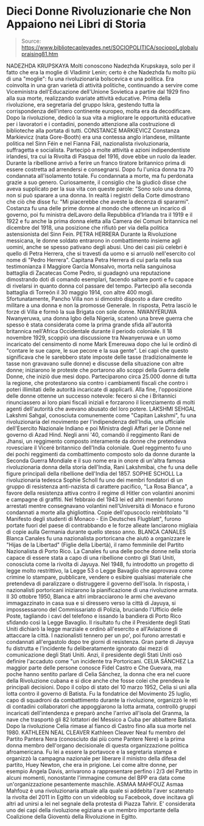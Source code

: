 # Dieci Donne Rivoluzionarie che Non Appaiono nei Libri di Storia

> Source: https://www.bibliotecapleyades.net/SOCIOPOLITICA/sociopol_globalupraising81.htm

NADEZHDA KRUPSKAYA
Molti conoscono Nadezhda Krupskaya, solo per il fatto che
era la moglie di Vladimir Lenin; certo è che Nadezhda fu molto
più di una "moglie": fu una rivoluzionaria bolscevica e una
politica.
Era coinvolta in una gran varietà di attività politiche,
continuando a servire come Viceministra dell'Educazione
dell'Unione Sovietica a partire dal 1929 fino alla sua morte,
realizzando svariate attività educative.
Prima della rivoluzione, era segretaria del gruppo Iskra,
gestendo tutta la corrispondenza dell'intero continente europeo,
molta era da decodificare.
Dopo la rivoluzione, dedicò la sua vita a migliorare le
opportunità educative per i lavoratori e i contadini, ponendo
attenzione alla costruzione di biblioteche alla portata di
tutti.
CONSTANCE MARKIEVICZ
Constanza Markievicz
(nata Gore-Booth) era una contessa anglo irlandese, militante
politica nel
Sinn Féin
e nel
Fianna Fáil,
nazionalista rivoluzionaria, suffragetta e socialista.
Partecipò a molte attività e azioni indipendentiste irlandesi,
tra cui la Rivolta di Pasqua del 1916, dove ebbe un ruolo
da leader.
Durante la ribellione arrivò a ferire un franco tiratore
britannico prima di essere costretta ad arrendersi e
consegnarsi.
Dopo fu l'unica donna tra 70 condannata all'isolamento totale.
Fu condannata a morte, ma fu perdonata grazie a suo genero.
Curiosamente, il consiglio che la giudicò disse che aveva
supplicato per la sua vita con queste parole:
"Sono solo una donna, non si può sparare a una donna.
In realtà i registri della Corte dimostrano che ciò che disse
fu:
"Mi piacerebbe che aveste la decenza di spararmi".
Costanza fu una delle prime donne al mondo che ottenne un
incarico di governo, poi fu ministra delLavoro della Repubblica
d'Irlanda tra il 1919 e il 1922 e fu anche la prima donna eletta
alla Camera dei Comuni britannica nel dicembre del 1918, una
posizione che rifiutò per via della politica astensionista del
Sinn Fein.
PETRA HERRERA
Durante la Rivoluzione messicana, le donne soldato entrarono in
combattimento insieme agli uomini, anche se spesso pativano
degli abusi.
Uno dei casi più celebri è quello di Petra Herrera, che
si travestì da uomo e si arruolò nell'esercito col nome di
"Pedro Herrera".
Capitana Petra Herrera
di cui parla nella sua
testimonianza
il Maggiore Garcìa Monsalvo,
morta nella sanguinosa battaglia
di Zacatecas
Come Pedro, si guadagnò una reputazione dimostrando doti di
comando esemplari, facendo saltare ponti e fu capace di
rivelarsi in quanto donna col passare del tempo.
Partecipò alla seconda battaglia di Torreón il 30 maggio 1914,
con altre 400 mogli. Sfortunatamente, Pancho Villa non
si dimostrò disposto a dare credito militare a una donna e non
la promosse Generale.
In risposta, Petra lasciò le forze di Villa e formò la sua
Brigata con sole donne.
NWANYERUWA
Nwanyeruwa,
una donna Igbo della Nigeria, scatenò una breve guerra che
spesso è stata considerata come la prima grande sfida
all'autorità britannica nell'Africa Occidentale durante il
periodo coloniale.
Il 18 novembre 1929, scoppiò una discussione tra Nwanyeruwa e un
uomo incaricato del censimento di nome Mark Emereuwa dopo che
lui le ordinò di "contare le sue capre, le sue pecore e la sua
gente".
Lei capì che questo significava che le sarebbero state imposte
delle tasse (tradizionalmente le tasse non gravavano sulle
donne) e discusse della situazione con altre donne; iniziarono
le proteste che portarono allo scoppi della
Guerra delle Donne,
che iniziò due mesi dopo.
Parteciparono circa 25.000 donne di tutta la regione, che
protestarono sia contro i cambiamenti fiscali che contro i
poteri illimitati delle autorità incaricate di applicarli.
Alla fine, l'opposizione delle donne ottenne un successo
notevole:
fecero sì che i Britannici rinunciassero ai loro piani
fiscali iniziali e forzarono il licenziamento di molti
agenti dell'autorità che avevano abusato del loro potere.
LAKSHMI SEHGAL
Lakshmi Sahgal,
conosciuta comunemente come "Capitan Lakshmi", fu una
rivoluzionaria del movimento per l'indipendenza dell'India, una
ufficiale dell'Esercito Nazionale Indiano e poi Ministra degli
Affari per le Donne nel governo di Azad Hind.
Negli anni '40, comandò il reggimento
Rani de Jhansi,
un reggimento composto interamente da donne che pretendeva
rovesciare il Viceré britannico dell'India coloniale.
Quel reggimento fu uno dei pochi reggimenti da combattimento
composto solo da donne durante la Seconda Guerra Mondiale e il
suo nome era in onore di un'altra famosa rivoluzionaria donna
della storia dell'India, Rani Lakshmibai, che fu una delle
figure principali della ribellione dell'India del 1857.
SOPHIE SCHOLL
La rivoluzionaria tedesca Sophie Scholl fu uno dei membri
fondatori di un gruppo di resistenza anti-nazista di carattere
pacifico, "La
Rosa Bianca",
a favore della resistenza attiva contro il regime di Hitler con
volantini anonimi e campagne di graffiti.
Nel febbraio del 1943 lei ed altri membri furono arrestati
mentre consegnavano volantini nell'Università di Monaco e furono
condannati a morte alla ghigliottina.
Copie dell'opuscoclo reinbtitolato "Il Manifesto degli studenti
di Monaco -
Ein Deutsches Flugblatt",
furono portate fuori del paese di contrabbando e le forze
alleate lanciarono migliaia di copie aulla Germania durante
quello stesso anno.
BLANCA CANALES
Blanca Canales fu una nazionalista portoricana che aiutò a
organizzare le "Hijas
de la Libertad" (Figlie della Libertà), il ramo
femminile del Partito Nazionalista di Porto Rico.
La Canales fu una delle poche donne nella storia capace di
essere stata a capo di una ribellione contro gli Stati Uniti,
conosciuta come la rivolta di Jayuya.
Nel 1948, fu introdotto un progetto di legge molto restrittivo,
la Legge 53 o Legge Bavaglio che approvava come crimine lo
stampare, pubblicare, vendere o esibire qualsiasi materiale che
pretendeva di paralizzare o distruggere il governo dell'isola.
In risposta, i nazionalisti portoricani iniziarono la
pianificazione di una rivoluzione armata.
Il 30 ottobre 1950, Blanca e altri imbracciarono le armi che
avevano immagazzinato in casa sua e si diressero verso la città
di Jayuya, si impossessarono del Commissariato di Polizia,
bruciando l'Ufficio delle Poste, tagliando i cavi del telefono e
issando la bandiera di Porto Rico sfidando così la Legge
Bavaglio.
Il risultato fu che il Presidente degli Stati Uniti dichiarò la
legge marziale e ordinò all'esercito e all'Aviazione di
attaccare la città.
I nazionalisti tennero per un po', poi furono arrestati e
condannati all'ergastolo dopo tre giorni di resistenza. Gran
parte di Jayuya fu distrutta e l'incidente fu deliberatamente
ignorato dai mezzi di comunicazione degli Stati Uniti.
Anzi, il presidente degli Stati Uniti osò definire l'accaduto
come "un incidente tra Portoricani.
CELIA SÁNCHEZ
La maggior parte delle persone conosce Fidel Castro e Che
Guevara, ma poche hanno sentito parlare di Celia Sánchez,
la donna che era nel cuore della Rivoluzione cubana e si dice
anche che fosse colei che prendeva le principali decisioni.
Dopo il colpo di stato del 10 marzo 1952, Celia si unì alla
lotta contro il governo di Batista.
Fu la fondatrice del Movimento 25 luglio, capo di squadroni da
combattimento durante la rivoluzione, organizzò le reti di
contadini collaboratori che appoggiarono la lotta armata,
controllò gruppi incaricati dell'intendenza e preparò anche
l'arrivo all'isola del Granma, la nave che trasportò gli 82
lottatori del Messico a Cuba per abbattere Batista.
Dopo la rivoluzione Celia rimase al fianco di Castro fino alla
sua morte nel 1980.
KATHLEEN NEAL CLEAVER
Kathleen Cleaver Neal
fu membro del
Partito Pantera Nera
(conosciuto dai più come Pantere Nere) e la prima donna membro
dell'organo decisionale di questa organizzazione politica
afroamericana.
Fu lei a essere la portavoce e la segretaria stampa e organizzò
la campagna nazionale per liberare il ministro della difesa del
partito, Huey Newton, che era in prigione.
Lei come altre donne, per esempio Angela Davis,
arrivarono a rappresentare perfino i 2/3 del Partito in alcuni
momenti, nonostante l'immagine comune del BPP era data come
un'organizzazione pesantemente maschile.
ASMAA MAHFOUZ
Asmaa Mahfouz
è una rivoluzionaria attuale alla quale si addebita l'aver
scatenato la rivolta del 2011 in Egitto con un videoblog su
Facebook, dove incitava gli altri ad unirsi a lei nel segnale
della protesta di Piazza Tahrir.
E' considerata uno dei capi della rivoluzione egiziana e un
membro importante della
Coalizione della Gioventù della Rivoluzione in Egitto.
